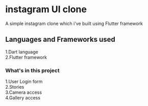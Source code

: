 # instagram UI clone

A simple instagram clone which i've built using Flutter framework

## Languages and Frameworks used
 1.Dart language <br/>
 2.Flutter framework <br/>

### What's in this project
1.User Login form <br/>
2.Stories <br/>
3.Camera access <br/>
4.Gallery access <br/>
